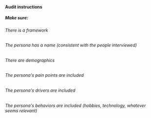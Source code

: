 #### Audit instructions

##### Make sure:

###### There is a framework
###### The persona has a name (consistent with the people interviewed)
###### There are demographics
###### The persona's pain points are included
###### The persona's drivers are included
###### The persona's behaviors are included (hobbies, technology, whatever seems relevant)